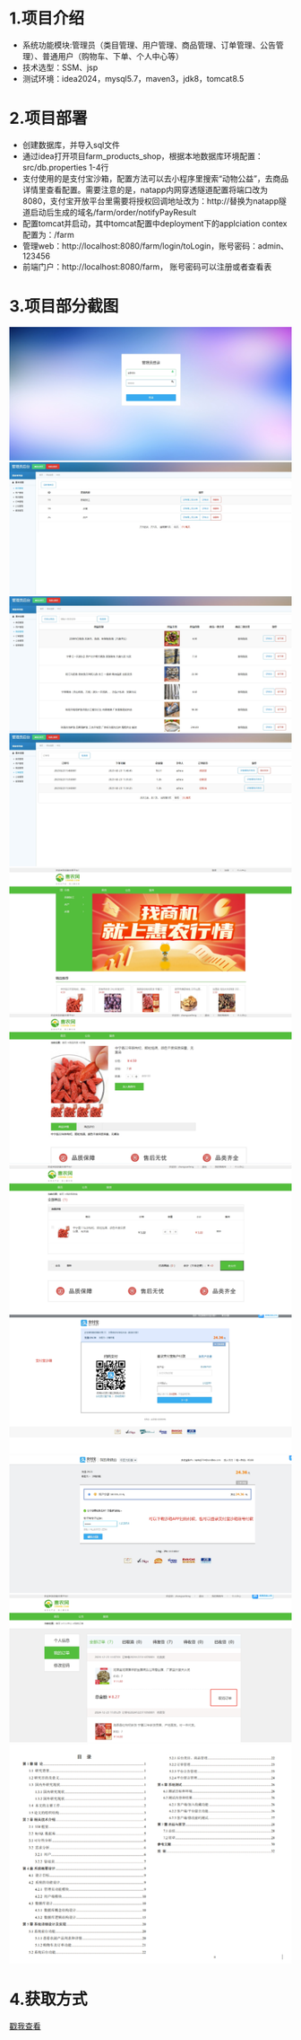 # 1.项目介绍
- 系统功能模块:管理员（类目管理、用户管理、商品管理、订单管理、公告管理）、普通用户（购物车、下单、个人中心等）
- 技术选型：SSM、jsp
- 测试环境：idea2024，mysql5.7，maven3，jdk8，tomcat8.5
# 2.项目部署
- 创建数据库，并导入sql文件
- 通过idea打开项目farm_products_shop，根据本地数据库环境配置：src/db.properties 1-4行
- 支付使用的是支付宝沙箱，配置方法可以去小程序里搜索“动物公益”，去商品详情里查看配置。需要注意的是，natapp内网穿透隧道配置将端口改为8080，支付宝开放平台里需要将授权回调地址改为：http://替换为natapp隧道启动后生成的域名/farm/order/notifyPayResult
- 配置tomcat并启动，其中tomcat配置中deployment下的applciation contex配置为：/farm
- 管理web：http://localhost:8080/farm/login/toLogin，账号密码：admin、123456
- 前端门户：http://localhost:8080/farm， 账号密码可以注册或者查看表
# 3.项目部分截图
![输入图片说明](1.png)
![输入图片说明](2.png)
![输入图片说明](3.png)
![输入图片说明](4.png)
![输入图片说明](5.png)
![输入图片说明](6.png)
![输入图片说明](7.png)
![输入图片说明](8.png)
![输入图片说明](9.png)
![输入图片说明](91.png)
![输入图片说明](92.png)

# 4.获取方式
[戳我查看](https://gitee.com/aven999/mall)
